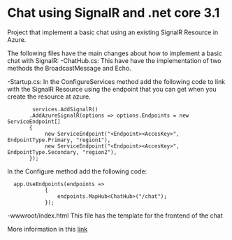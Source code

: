 # Chat using SignalR and .net core 3.1
Project that implement a basic chat using an existing SignalR Resource in
Azure.

The following files have the main changes about how to implement a basic chat
with SignalR:
-ChatHub.cs:
This have have the implementation of two methods the BroadcastMessage and Echo.

-Startup.cs:
In the ConfigureServices method add the following code to link with the SignalR Resource using the endpoint that you can get when you create the resource at azure.
```
        services.AddSignalR()
       .AddAzureSignalR(options => options.Endpoints = new ServiceEndpoint[]
       {
            new ServiceEndpoint("<Endpoint><AccesKey>", EndpointType.Primary, "region1"),
            new ServiceEndpoint("<Endpoint><AccesKey>", EndpointType.Secondary, "region2"),
       });
```
In the Configure method add the following code:
```
  app.UseEndpoints(endpoints =>
            {
                endpoints.MapHub<ChatHub>("/chat");
            });
```

-wwwroot/index.html
This file has the template for the frontend of the chat


More information in this [link](https://docs.microsoft.com/en-us/azure/azure-signalr/signalr-quickstart-dotnet-core#:~:text=To%20create%20an%20Azure%20SignalR,the%20results%2C%20and%20select%20Create.)
